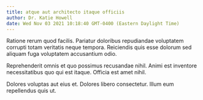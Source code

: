 ```yaml
---
title: atque aut architecto itaque officiis
author: Dr. Katie Howell
date: Wed Nov 03 2021 10:18:40 GMT-0400 (Eastern Daylight Time)
---
```

Ratione rerum quod facilis. Pariatur doloribus repudiandae voluptatem corrupti totam veritatis neque tempora. Reiciendis quis esse dolorum sed aliquam fuga voluptatem accusantium odio.

 Reprehenderit omnis et quo possimus recusandae nihil. Animi est inventore necessitatibus quo qui est itaque. Officia est amet nihil.

 Dolores voluptas aut eius et. Dolores libero consectetur. Illum eum repellendus quis ut.